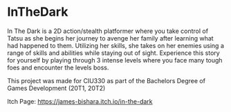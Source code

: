 # InTheDark

In The Dark is a 2D action/stealth platformer where you take control of Tatsu as she begins her journey to avenge her family after learning what had happened to them. Utilizing her skills, she takes on her enemies using a range of skills and abilities while staying out of sight. Experience this story for yourself by playing through 3 intense levels where you face many tough foes and encounter the levels boss.

This project was made for CIU330 as part of the Bachelors Degree of Games Development (20T1, 20T2)

Itch Page: https://james-bishara.itch.io/in-the-dark

